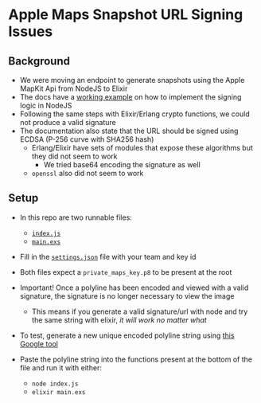 # Apple Maps Snapshot URL Signing Issues

## Background

- We were moving an endpoint to generate snapshots using the Apple MapKit Api from NodeJS to Elixir
- The docs have a [working example](https://developer.apple.com/documentation/snapshots/generating_a_url_and_signature_to_create_a_maps_web_snapshot#3314798) on how to implement the signing logic in NodeJS
- Following the same steps with Elixir/Erlang crypto functions, we could not produce a valid signature
- The documentation also state that the URL should be signed using ECDSA (P-256 curve with SHA256 hash)
  - Erlang/Elixir have sets of modules that expose these algorithms but they did not seem to work
    - We tried base64 encoding the signature as well
  - `openssl` also did not seem to work

## Setup

- In this repo are two runnable files:

  - [`index.js`](./index.js)
  - [`main.exs`](./main.exs)

- Fill in the [`settings.json`](./settings.json) file with your team and key id
- Both files expect a `private_maps_key.p8` to be present at the root
- Important! Once a polyline has been encoded and viewed with a valid signature, the signature is no longer necessary to view the image
  - This means if you generate a valid signature/url with node and try the same string with elixir, _it will work no matter what_
- To test, generate a new unique encoded polyline string using [this Google tool](https://developers.google.com/maps/documentation/utilities/polylineutility)
- Paste the polyline string into the functions present at the bottom of the file and run it with either:
  - `node index.js`
  - `elixir main.exs`
